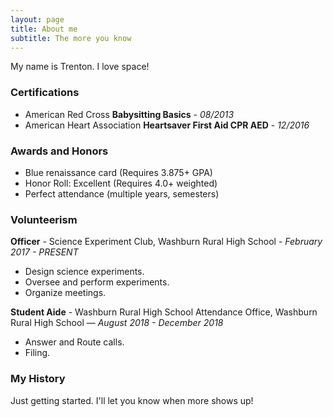```yaml
---
layout: page
title: About me
subtitle: The more you know
---
```


My name is Trenton. I love space!

### Certifications

- American Red Cross **Babysitting Basics** - _08/2013_
- American Heart Association **Heartsaver First Aid CPR AED** - _12/2016_

### Awards and Honors

- Blue renaissance card (Requires 3.875+ GPA)
- Honor Roll: Excellent (Requires 4.0+ weighted)
- Perfect attendance (multiple years, semesters)

### Volunteerism

**Officer** - Science Experiment Club, Washburn Rural High School - _February 2017 - PRESENT_
* Design science experiments.
* Oversee and perform experiments.
* Organize meetings.

**Student Aide** - Washburn Rural High School Attendance Office, Washburn Rural High School — _August 2018 - December 2018_
* Answer and Route calls.
* Filing.

### My History

Just getting started. I'll let you know when more shows up!
